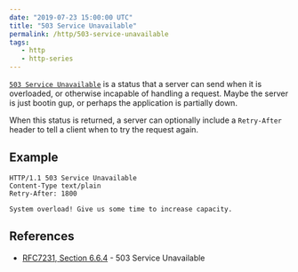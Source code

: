 ```yaml
---
date: "2019-07-23 15:00:00 UTC"
title: "503 Service Unavailable"
permalink: /http/503-service-unavailable
tags:
   - http
   - http-series
---
```


[`503 Service Unavailable`][1] is a status that a server can send when it is
overloaded, or otherwise incapable of handling a request. Maybe the server is
just bootin gup, or perhaps the application is partially down.

When this status is returned, a server can optionally include a `Retry-After`
header to tell a client when to try the request again.

Example
-------

```http
HTTP/1.1 503 Service Unavailable
Content-Type text/plain
Retry-After: 1800

System overload! Give us some time to increase capacity.
```

References
----------

* [RFC7231, Section 6.6.4][1] - 503 Service Unavailable

[1]: https://tools.ietf.org/html/rfc7231#section-6.6.4 "503 Service Unavailable"
